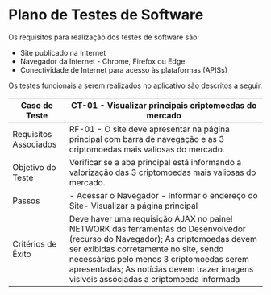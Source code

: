 # Plano de Testes de Software 

Os requisitos para realização dos testes de software são: 
* Site publicado na Internet 
* Navegador da Internet - Chrome, Firefox ou Edge 
* Conectividade de Internet para acesso às plataformas (APISs) 

Os testes funcionais a serem realizados no aplicativo são descritos a seguir.


| Caso de Teste | CT-01 - Visualizar principais criptomoedas do mercado | 
| ------------- | ----------------------------------------------------- |
| Requisitos Associados | RF-01 - O site deve apresentar na página principal com barra de navegação e as 3 criptomoedas mais valiosas do mercado. |
| Objetivo do Teste | Verificar se a aba principal está informando a valorização das 3 criptomoedas mais valiosas do mercado. |
| Passos | - Acessar o Navegador - Informar o endereço do Site- Visualizar a página principal |
| Critérios de Êxito |  Deve haver uma requisição AJAX no painel NETWORK das ferramentas do Desenvolvedor (recurso do Navegador); As criptomoedas devem ser exibidas corretamente no site, sendo necessárias pelo menos 3 criptomoedas serem apresentadas; As notícias devem trazer imagens visíveis associadas a criptomoeda informada |            







